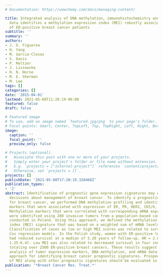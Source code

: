 ```yaml
---
# Documentation: https://wowchemy.com/docs/managing-content/

title: Integrated analysis of DNA methylation, immunohistochemistry and mRNA expression,
  data identifies a methylation expression index (MEI) robustly associated with survival
  of ER-positive breast cancer patients
subtitle: ''
summary: ''
authors:
- J. D. Figueroa
- H. Yang
- M. Garcia-Closas
- S. Davis
- P. Meltzer
- J. Lissowska
- H. N. Horne
- M. E. Sherman
- M. Lee
tags: []
categories: []
date: '2015-04-01'
lastmod: 2021-05-08T11:20:19-06:00
featured: false
draft: false

# Featured image
# To use, add an image named `featured.jpg/png` to your page's folder.
# Focal points: Smart, Center, TopLeft, Top, TopRight, Left, Right, BottomLeft, Bottom, BottomRight.
image:
  caption: ''
  focal_point: ''
  preview_only: false

# Projects (optional).
#   Associate this post with one or more of your projects.
#   Simply enter your project's folder or file name without extension.
#   E.g. `projects = ["internal-project"]` references `content/project/deep-learning/index.md`.
#   Otherwise, set `projects = []`.
projects: []
publishDate: '2021-05-08T17:20:19.328468Z'
publication_types:
- '2'
abstract: Identification of prognostic gene expression signatures may enable improved
  decisions about management of breast cancer. To identify a prognostic signature
  for breast cancer, we performed DNA methylation profiling and identified methylation
  markers that were associated with expression of ER, PR, HER2, CK5/6, and EGFR proteins.
  Methylation markers that were correlated with corresponding mRNA expression levels
  were identified using 208 invasive tumors from a population-based case-control study
  conducted in Poland. Using this approach, we defined the methylation expression
  index (MEI) signature that was based on a weighted sum of mRNA levels of 57 genes.
  Classification of cases as low or high MEI scores was related to survival using
  Cox regression models. In the Polish study, women with ER-positive low MEI cancers
  had reduced survival at a median of 5.20 years of follow-up, HR = 2.85 95% CI =
  1.25-6.47. Low MEI was also related to decreased survival in four independent datasets
  totaling over 2500 ER-positive breast cancers. These results suggest that integrated
  analysis of tumor expression markers, DNA methylation, and mRNA data may be an important
  approach for identifying breast cancer prognostic signatures. Prospective assessment
  of MEI along with other prognostic signatures should be evaluated in future studies.
publication: '*Breast Cancer Res. Treat.*'
---
```


